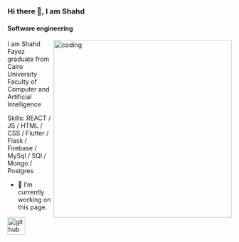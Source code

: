 ### Hi there 👋, I am Shahd
#### Software engineering
<img align ="right" alt ="coding" width ="400" src="https://cdn.dribbble.com/users/1364029/screenshots/16093268/media/68e82a7fb4904614a9066d6b540c14b2.gif">

I am Shahd Fayez graduate from Cairo University Faculty of Computer and Artificial Intelligence

Skills: REACT / JS / HTML / CSS / Flutter / Flask / Firebase / MySql / SQl / Mongo / Postgres

- 🔭 I’m currently working on this page. 


[<img src='https://cdn.jsdelivr.net/npm/simple-icons@3.0.1/icons/github.svg' alt='github' height='40'>](https://github.com/Shahd77Fayez)  

